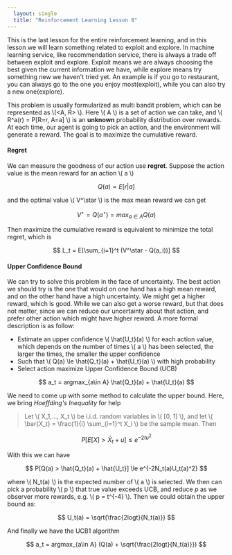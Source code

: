 ```yaml
---
  layout: single
  title: "Reinforcement Learning Lesson 8"
---
```

This is the last lesson for the entire reinforcement learning, and in this lesson we will learn something related to exploit and explore. In machine learning service, like recommendation service, there is always a trade off between exploit and explore. Exploit means we are always choosing the best given the current information we have, while explore means try something new we haven't tried yet. An example is if you go to restaurant, you can always go to the one you enjoy most(exploit), while you can also try a new one(explore).

This problem is usually formularized as multi bandit problem, which can be represented as \\(<A, R> \\). Here \\( A \\) is a set of action we can take, and \\( R^a(r) = P[R=r, A=a] \\) is an **unknown** probability distribution over rewards. At each time, our agent is going to pick an action, and the environment will generate a reward. The goal is to maximize the cumulative reward.

#### Regret
We can measure the goodness of our action use **regret**. Suppose the action value is the mean reward for an action \\( a \\)

$$
Q(a) = E[r|a]
$$

and the optimal value \\( V^\star \\) is the max mean reward we can get

$$
V^\star = Q(a^\star) = max_{a\in A}Q(a)
$$

Then maximize the cumulative reward is equivalent to minimize the total regret, which is

$$
L_t = E[\sum_{i=1}^t (V^\star - Q(a_i))]
$$

#### Upper Confidence Bound
We can try to solve this problem in the face of uncertainty. The best action we should try is the one that would on one hand has a high mean reward, and on the other hand have a high uncertainty. We might get a higher reward, which is good. While we can also get a worse reward, but that does not matter, since we can reduce our uncertainty about that action, and prefer other action which might have higher reward. A more formal description is as follow:
* Estimate an upper confidence \\( \hat{U_t}(a) \\) for each action value, which depends on the number of times \\( a \\) has been selected, the larger the times, the smaller the upper confidence
* Such that \\( Q(a) \le \hat{Q_t}(a) + \hat{U_t}(a) \\) with high probability
* Select action maximize Upper Confidence Bound (UCB)

$$
a_t = argmax_{a\in A} \hat{Q_t}(a) + \hat{U_t}(a)
$$

We need to come up with some method to calculate the upper bound. Here, we bring *Hoeffding's Inequality* for help
> Let \\( X_1,..., X_t \\) be i.i.d. random variables in \\( [0, 1] \\), and let \\( \bar{X_t} = \frac{1}{i} \sum_{i=1}^t X_i \\) be the sample mean. Then

$$
P[E[X] > \bar{X}_t + u] \le e^{-2tu^2}
$$

With this we can have

$$
P[Q(a) > \hat{Q_t}(a) + \hat{U_t}] \le e^{-2N_t(a)U_t(a)^2}
$$

where \\( N_t(a) \\) is the expected number of \\( a \\) is selected. We then can pick a probability \\( p \\) that true value exceeds UCB, and reduce $p$ as we observer more rewards, e.g. \\( p = t^{-4} \\). Then we could obtain the upper bound as:

$$
U_t(a) = \sqrt{\frac{2logt}{N_t(a)}}
$$

And finally we have the UCB1 algorithm

$$
a_t = argmax_{a\in A} (Q(a) + \sqrt{\frac{2logt}{N_t(a)}})
$$
